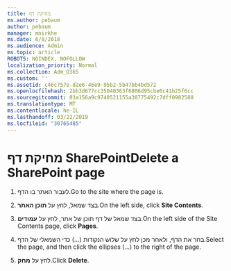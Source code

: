 ```yaml
---
title: מחיקת דף
ms.author: pebaum
author: pebaum
manager: mnirkhe
ms.date: 6/8/2018
ms.audience: Admin
ms.topic: article
ROBOTS: NOINDEX, NOFOLLOW
localization_priority: Normal
ms.collection: Adm_O365
ms.custom: ''
ms.assetid: c46c757e-d2e6-46e9-95b2-5b47bb4bd572
ms.openlocfilehash: 2bb3d677cc35040363f6806d95cbe0c41b25f6cc
ms.sourcegitcommit: 03a156a9c9740521155a30775492c7dff0982588
ms.translationtype: MT
ms.contentlocale: he-IL
ms.lasthandoff: 03/22/2019
ms.locfileid: "30765485"
---
```

# <a name="delete-a-sharepoint-page"></a><span data-ttu-id="f4828-102">מחיקת דף SharePoint</span><span class="sxs-lookup"><span data-stu-id="f4828-102">Delete a SharePoint page</span></span>

1. <span data-ttu-id="f4828-103">לעבור האתר בו הדף.</span><span class="sxs-lookup"><span data-stu-id="f4828-103">Go to the site where the page is.</span></span>
    
2. <span data-ttu-id="f4828-104">בצד שמאל, לחץ על **תוכן האתר**.</span><span class="sxs-lookup"><span data-stu-id="f4828-104">On the left side, click **Site Contents**.</span></span>
    
3. <span data-ttu-id="f4828-105">בצד שמאל של דף תוכן של אתר, לחץ על **עמודים**.</span><span class="sxs-lookup"><span data-stu-id="f4828-105">On the left side of the Site Contents page, click **Pages**.</span></span>
    
4. <span data-ttu-id="f4828-106">בחר את הדף, ולאחר מכן לחץ על שלוש הנקודות (...) כדי השמאלי של הדף.</span><span class="sxs-lookup"><span data-stu-id="f4828-106">Select the page, and then click the ellipses (...) to the right of the page.</span></span>
    
5. <span data-ttu-id="f4828-107">לחץ על **מחק**.</span><span class="sxs-lookup"><span data-stu-id="f4828-107">Click **Delete**.</span></span>
    

